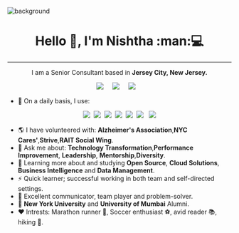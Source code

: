 ![background](https://i1.wp.com/linkedinheaders.com/wp-content/uploads/2018/02/sunset-ocean-header.jpg?fit=1584%2C396&ssl=1)

<h1 align='center'> Hello 👋, I'm Nishtha   :man:💻 </h1>

___________________________________________________________________________________________________________________________________________________________________________________

<p align='center'>
  I am a Senior Consultant based in <b>Jersey City, New Jersey.</b> 
</p>

<p align='center'>
  <a href="https://twitter.com/nishta_xyz"><img src="https://img.shields.io/badge/twitter-%231DA1F2.svg?&style=for-the-badge&logo=twitter&logoColor=white" /></a>&nbsp;&nbsp;&nbsp;&nbsp;
  <a href="https://www.linkedin.com/in/nishtha-6465934620/"><img src="https://img.shields.io/badge/linkedin-%230077B5.svg?&style=for-the-badge&logo=linkedin&logoColor=white" /></a>&nbsp;&nbsp;&nbsp;&nbsp;
  <a href="mailto:npb258@nyu.edu?subject=Nishtha%20Bhattacharjee"><img src="https://img.shields.io/badge/gmail-%23D14836.svg?&style=for-the-badge&logo=gmail&logoColor=white" /></a>&nbsp;&nbsp;&nbsp;&nbsp;
</p>




* :battery:  On  a daily basis, I use:
 <p align='center'>
 <img src=https://img.shields.io/badge/erwin-data%20modeler-green/>&nbsp;&nbsp;<img src="https://img.shields.io/badge/python%20-%2314354C.svg?&style=for-the-badge&logo=python&logoColor=white"/>&nbsp;&nbsp;<img src="https://img.shields.io/badge/mysql-%2300f.svg?&style=for-the-badge&logo=mysql&logoColor=white"/>&nbsp;&nbsp;<img src="https://img.shields.io/badge/bitbucket%20-%230047B3.svg?&style=for-the-badge&logo=bitbucket&logoColor=white"/>&nbsp;&nbsp;<img src="https://img.shields.io/badge/AWS%20-%23FF9900.svg?&style=for-the-badge&logo=amazon-aws&logoColor=white"/>&nbsp;&nbsp;<img src="https://img.shields.io/badge/apache%20-%23D42029.svg?&style=for-the-badge&logo=apache&logoColor=white"/>&nbsp;&nbsp;
  <img src="https://img.shields.io/badge/Jupyter%20-%23F37626.svg?&style=for-the-badge&logo=Jupyter&logoColor=white" />
</p>

* :earth_americas: I have volunteered with: **Alzheimer's Association**,**NYC Cares'**,**Strive**,**RAIT Social Wing**.
* 💬 Ask me about: **Technology Transformation**,**Performance Improvement**, **Leadership**, **Mentorship**,**Diversity**.
* :baby: Learning more about and studying **Open Source**, **Cloud Solutions**, **Business Intelligence** and **Data Management**.
* ⚡ Quick learner; successful working in both team and self-directed settings.
* :metal: Excellent communicator, team player and problem-solver.
* :office: **New York University** and **University of Mumbai** Alumni.
* :heart: Intrests: Marathon runner :runner:, Soccer enthusiast :soccer:, avid reader :books:, hiking :sunrise_over_mountains:.

